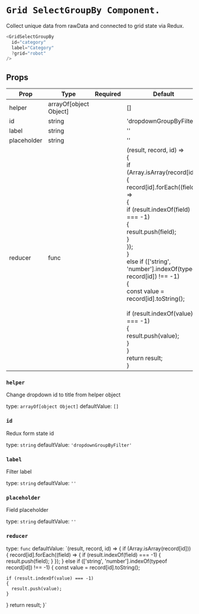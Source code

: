 `Grid SelectGroupBy Component.`
===============================

Collect unique data from rawData and connected to grid state via Redux.


```javascript
<GridSelectGroupBy
  id="category"
  label="Category"
  ?grid="robot"
/>
```

Props
-----

| Prop | Type | Required | Default |
| ---- | ---- | -------- | ------- |
| helper | arrayOf[object Object] |  | [] |
| id | string |  | 'dropdownGroupByFilter' |
| label | string |  | '' |
| placeholder | string |  | '' |
| reducer | func |  | (result, record, id) =><br>{<br>  if (Array.isArray(record[id]))<br>  {<br>    record[id].forEach((field) =><br>    {<br>      if (result.indexOf(field) === -1)<br>      {<br>        result.push(field);<br>      }<br>    });<br>  }<br>  else if (['string', 'number'].indexOf(typeof record[id]) !== -1)<br>  {<br>    const value = record[id].toString();<br><br>    if (result.indexOf(value) === -1)<br>    {<br>      result.push(value);<br>    }<br>  }<br>  return result;<br>} |

### `helper`

Change dropdown id to title from helper object


type: `arrayOf[object Object]`
defaultValue: `[]`


### `id`

Redux form state id


type: `string`
defaultValue: `'dropdownGroupByFilter'`


### `label`

Filter label


type: `string`
defaultValue: `''`


### `placeholder`

Field placeholder


type: `string`
defaultValue: `''`


### `reducer`

type: `func`
defaultValue: `(result, record, id) =>
{
  if (Array.isArray(record[id]))
  {
    record[id].forEach((field) =>
    {
      if (result.indexOf(field) === -1)
      {
        result.push(field);
      }
    });
  }
  else if (['string', 'number'].indexOf(typeof record[id]) !== -1)
  {
    const value = record[id].toString();

    if (result.indexOf(value) === -1)
    {
      result.push(value);
    }
  }
  return result;
}`

